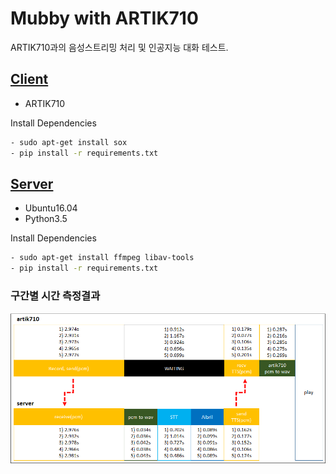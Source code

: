 # Mubby with ARTIK710
ARTIK710과의 음성스트리밍 처리 및 인공지능 대화 테스트.


## [Client](https://github.com/Soosang-9/mubby_710/tree/master/client)
- ARTIK710

Install Dependencies
```bash
- sudo apt-get install sox
- pip install -r requirements.txt
```


## [Server](https://github.com/Soosang-9/mubby_710/tree/master/server) 
- Ubuntu16.04
- Python3.5

Install Dependencies
```bash
- sudo apt-get install ffmpeg libav-tools
- pip install -r requirements.txt
```


### 구간별 시간 측정결과
<div align='center'>
  <img src='/img/result.png' width='800px'>
</div>
